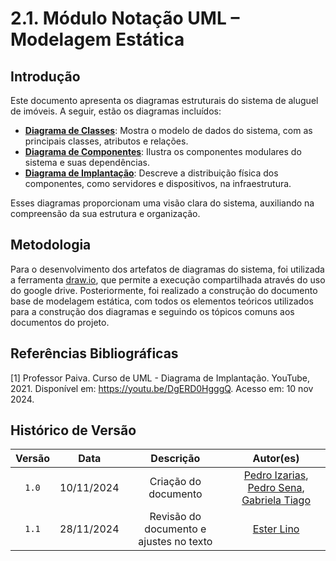 # 2.1. Módulo Notação UML – Modelagem Estática

## Introdução

Este documento apresenta os diagramas estruturais do sistema de aluguel de imóveis. A seguir, estão os diagramas incluídos:

- **[Diagrama de Classes](/Modelagem/diagrama_de_classes.md)**: Mostra o modelo de dados do sistema, com as principais classes, atributos e relações.
- **[Diagrama de Componentes](/Modelagem/diagrama_componentes.md)**: Ilustra os componentes modulares do sistema e suas dependências.
- **[Diagrama de Implantação](/Modelagem/diagrama_implantacao.md)**: Descreve a distribuição física dos componentes, como servidores e dispositivos, na infraestrutura.

Esses diagramas proporcionam uma visão clara do sistema, auxiliando na compreensão da sua estrutura e organização.

## Metodologia

Para o desenvolvimento dos artefatos de diagramas do sistema, foi utilizada a ferramenta [draw.io](https://www.drawio.com/), que permite a execução compartilhada através do uso do google drive. Posteriormente, foi realizado a construção do documento base de modelagem estática, com todos os elementos teóricos utilizados para a construção dos diagramas e seguindo os tópicos comuns aos documentos do projeto.

## Referências Bibliográficas

[1] Professor Paiva. Curso de UML - Diagrama de Implantação. YouTube, 2021. Disponível em: https://youtu.be/DgERD0HgggQ. Acesso em: 10 nov 2024.

## Histórico de Versão

| Versão |    Data    |         Descrição          |  Autor(es)  |
| :----: | :--------: | :------------------------: | :---------: |
| `1.0`  | 10/11/2024 | Criação do documento | [Pedro Izarias](https://github.com/Izarias), [Pedro Sena](https://github.com/pedroyen21), [Gabriela Tiago](https://github.com/GabrielaTiago) |
| `1.1`  | 28/11/2024 | Revisão do documento e ajustes no texto | [Ester Lino](https://github.com/esteerlino) |
